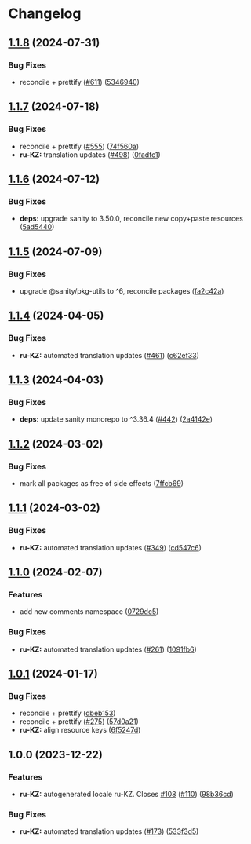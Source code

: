 # Changelog

## [1.1.8](https://github.com/sanity-io/locales/compare/locale-ru-kz-v1.1.7...locale-ru-kz-v1.1.8) (2024-07-31)


### Bug Fixes

* reconcile + prettify ([#611](https://github.com/sanity-io/locales/issues/611)) ([5346940](https://github.com/sanity-io/locales/commit/534694059e674d5150f7f484fd79411b0f5b74a2))

## [1.1.7](https://github.com/sanity-io/locales/compare/locale-ru-kz-v1.1.6...locale-ru-kz-v1.1.7) (2024-07-18)


### Bug Fixes

* reconcile + prettify ([#555](https://github.com/sanity-io/locales/issues/555)) ([74f560a](https://github.com/sanity-io/locales/commit/74f560a20e73acd05903664beb9c045ea9352d19))
* **ru-KZ:** translation updates ([#498](https://github.com/sanity-io/locales/issues/498)) ([0fadfc1](https://github.com/sanity-io/locales/commit/0fadfc1dc7bebc8b37bb2396b866f9b78df7d289))

## [1.1.6](https://github.com/sanity-io/locales/compare/locale-ru-kz-v1.1.5...locale-ru-kz-v1.1.6) (2024-07-12)


### Bug Fixes

* **deps:** upgrade sanity to 3.50.0, reconcile new copy+paste resources ([5ad5440](https://github.com/sanity-io/locales/commit/5ad5440692ba75d76b5de468a5ed5cdfd01de995))

## [1.1.5](https://github.com/sanity-io/locales/compare/locale-ru-kz-v1.1.4...locale-ru-kz-v1.1.5) (2024-07-09)


### Bug Fixes

* upgrade @sanity/pkg-utils to ^6, reconcile packages ([fa2c42a](https://github.com/sanity-io/locales/commit/fa2c42a0e8550ead90dcc61fe1abcecdacf8fd20))

## [1.1.4](https://github.com/sanity-io/locales/compare/locale-ru-kz-v1.1.3...locale-ru-kz-v1.1.4) (2024-04-05)


### Bug Fixes

* **ru-KZ:** automated translation updates ([#461](https://github.com/sanity-io/locales/issues/461)) ([c62ef33](https://github.com/sanity-io/locales/commit/c62ef33acf1795cd7159dd3a401021e373f8427c))

## [1.1.3](https://github.com/sanity-io/locales/compare/locale-ru-kz-v1.1.2...locale-ru-kz-v1.1.3) (2024-04-03)


### Bug Fixes

* **deps:** update sanity monorepo to ^3.36.4 ([#442](https://github.com/sanity-io/locales/issues/442)) ([2a4142e](https://github.com/sanity-io/locales/commit/2a4142e6e50eb5992b3432169cd71676c353276f))

## [1.1.2](https://github.com/sanity-io/locales/compare/locale-ru-kz-v1.1.1...locale-ru-kz-v1.1.2) (2024-03-02)


### Bug Fixes

* mark all packages as free of side effects ([7ffcb69](https://github.com/sanity-io/locales/commit/7ffcb6939ba729c3c6c528d81e14a833b9096f50))

## [1.1.1](https://github.com/sanity-io/locales/compare/locale-ru-kz-v1.1.0...locale-ru-kz-v1.1.1) (2024-03-02)


### Bug Fixes

* **ru-KZ:** automated translation updates ([#349](https://github.com/sanity-io/locales/issues/349)) ([cd547c6](https://github.com/sanity-io/locales/commit/cd547c6c5099543c7c5c07a0f854b1cdaeb18333))

## [1.1.0](https://github.com/sanity-io/locales/compare/locale-ru-kz-v1.0.1...locale-ru-kz-v1.1.0) (2024-02-07)


### Features

* add new comments namespace ([0729dc5](https://github.com/sanity-io/locales/commit/0729dc52cd29ac2611250663a32a7f1a5a039500))


### Bug Fixes

* **ru-KZ:** automated translation updates ([#261](https://github.com/sanity-io/locales/issues/261)) ([1091fb6](https://github.com/sanity-io/locales/commit/1091fb664d9a899aa731fe43b69b08ea5fa50401))

## [1.0.1](https://github.com/sanity-io/locales/compare/locale-ru-kz-v1.0.0...locale-ru-kz-v1.0.1) (2024-01-17)


### Bug Fixes

* reconcile + prettify ([dbeb153](https://github.com/sanity-io/locales/commit/dbeb153fc3f80207e357a888431d2fd739617821))
* reconcile + prettify ([#275](https://github.com/sanity-io/locales/issues/275)) ([57d0a21](https://github.com/sanity-io/locales/commit/57d0a21e05f631d47d74a2c029c9dcc3993bc7b0))
* **ru-KZ:** align resource keys ([6f5247d](https://github.com/sanity-io/locales/commit/6f5247d4b9aeab1e3319b827de40d58927e4b690))

## 1.0.0 (2023-12-22)


### Features

* **ru-KZ:** autogenerated locale ru-KZ. Closes [#108](https://github.com/sanity-io/locales/issues/108) ([#110](https://github.com/sanity-io/locales/issues/110)) ([98b36cd](https://github.com/sanity-io/locales/commit/98b36cd85f7e50215728cdb2424c11fc552808d1))


### Bug Fixes

* **ru-KZ:** automated translation updates ([#173](https://github.com/sanity-io/locales/issues/173)) ([533f3d5](https://github.com/sanity-io/locales/commit/533f3d5af7fc665feeb72890dba58d274832a037))

